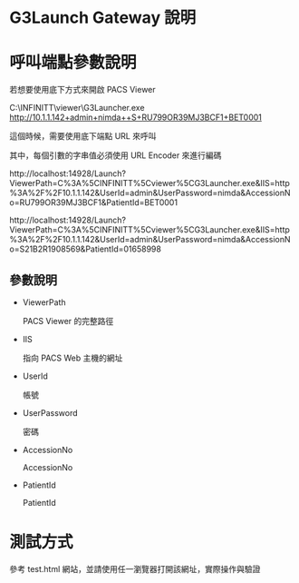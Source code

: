 # G3Launch Gateway 說明

# 呼叫端點參數說明

若想要使用底下方式來開啟 PACS Viewer 

C:\INFINITT\viewer\G3Launcher.exe http://10.1.1.142+admin+nimda++S+RU799OR39MJ3BCF1+BET0001

這個時候，需要使用底下端點 URL 來呼叫

其中，每個引數的字串值必須使用 URL Encoder 來進行編碼

http://localhost:14928/Launch?ViewerPath=C%3A%5CINFINITT%5Cviewer%5CG3Launcher.exe&IIS=http%3A%2F%2F10.1.1.142&UserId=admin&UserPassword=nimda&AccessionNo=RU799OR39MJ3BCF1&PatientId=BET0001

http://localhost:14928/Launch?ViewerPath=C%3A%5CINFINITT%5Cviewer%5CG3Launcher.exe&IIS=http%3A%2F%2F10.1.1.142&UserId=admin&UserPassword=nimda&AccessionNo=S21B2R1908569&PatientId=01658998

## 參數說明

* ViewerPath

  PACS Viewer 的完整路徑

* IIS

  指向 PACS Web 主機的網址

* UserId

  帳號

* UserPassword

  密碼

* AccessionNo

  AccessionNo

* PatientId

  PatientId
  
# 測試方式

參考 test.html 網站，並請使用任一瀏覽器打開該網址，實際操作與驗證